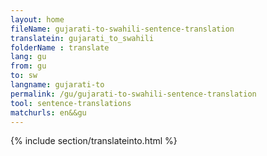 ```yaml
---
layout: home
fileName: gujarati-to-swahili-sentence-translation
translatein: gujarati_to_swahili
folderName : translate
lang: gu
from: gu
to: sw
langname: gujarati-to
permalink: /gu/gujarati-to-swahili-sentence-translation
tool: sentence-translations
matchurls: en&&gu
---
```

{% include section/translateinto.html %}
